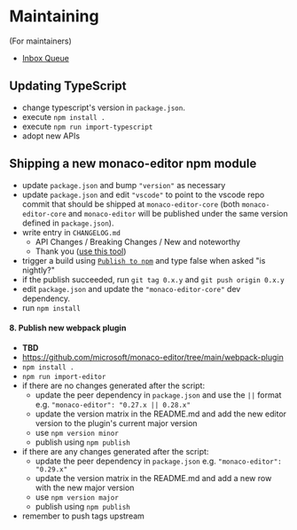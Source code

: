 # Maintaining

(For maintainers)

* [Inbox Queue](https://github.com/microsoft/monaco-editor/issues?q=is%3Aissue+is%3Aopen+no%3Aassignee+-label%3Afeature-request+-label%3Aquestion+-label%3Aupstream+-label%3A%22help+wanted%22+-label%3A%22needs+more+info%22+-label%3A%22as-designed%22)


## Updating TypeScript

- change typescript's version in `package.json`.
- execute `npm install .`
- execute `npm run import-typescript`
- adopt new APIs

## Shipping a new monaco-editor npm module

- update `package.json` and bump `"version"` as necessary
- update `package.json` and edit `"vscode"` to point to the vscode repo commit that should be shipped at `monaco-editor-core` (both `monaco-editor-core` and `monaco-editor` will be published under the same version defined in `package.json`).
- write entry in `CHANGELOG.md`
  - API Changes / Breaking Changes / New and noteworthy
  - Thank you ([use this tool](https://vscode-tools.azurewebsites.net/acknowledgement/))
- trigger a build using [`Publish to npm`](https://github.com/microsoft/monaco-editor/actions/workflows/publish.yml) and type false when asked "is nightly?"
- if the publish succeeded, run `git tag 0.x.y` and `git push origin 0.x.y`
- edit `package.json` and update the `"monaco-editor-core"` dev dependency.
- run `npm install`

#### 8. Publish new webpack plugin

- **TBD**
- https://github.com/microsoft/monaco-editor/tree/main/webpack-plugin
- `npm install .`
- `npm run import-editor`
- if there are no changes generated after the script:
  - update the peer dependency in `package.json` and use the `||` format e.g. `"monaco-editor": "0.27.x || 0.28.x"`
  - update the version matrix in the README.md and add the new editor version to the plugin's current major version
  - use `npm version minor`
  - publish using `npm publish`
- if there are any changes generated after the script:
  - update the peer dependency in `package.json` e.g. `"monaco-editor": "0.29.x"`
  - update the version matrix in the README.md and add a new row with the new major version
  - use `npm version major`
  - publish using `npm publish`
- remember to push tags upstream
